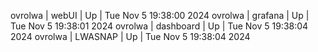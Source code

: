 ovrolwa | webUI | Up | Tue Nov  5 19:38:00 2024
ovrolwa | grafana | Up | Tue Nov  5 19:38:01 2024
ovrolwa | dashboard | Up | Tue Nov  5 19:38:04 2024
ovrolwa | LWASNAP | Up | Tue Nov  5 19:38:04 2024
